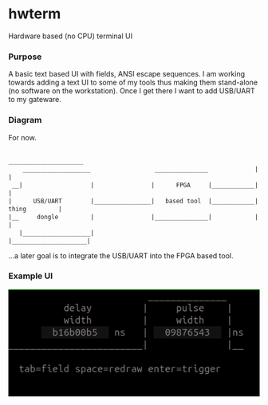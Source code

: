 # hwterm
Hardware based (no CPU) terminal UI
### Purpose
A basic text based UI with fields, ANSI escape sequences. I am working towards adding a text UI to some of my tools thus making them stand-alone (no software on the workstation). Once I get there I want to add USB/UART to my gateware.
### Diagram
For now.  
```
                                                                      _____________________
    ___________________                  _______________             |                     |
 __|                   |                |      FPGA     |____________|                     |
|      USB/UART        |________________|   based tool  |____________|       thing         |
|__     dongle         |                |_______________|            |                     |
   |___________________|                                             |_____________________|

```
...a later goal is to integrate the USB/UART into the FPGA based tool.
### Example UI
![UI in a terminal(screen)](doc/Screenshot.png) 
